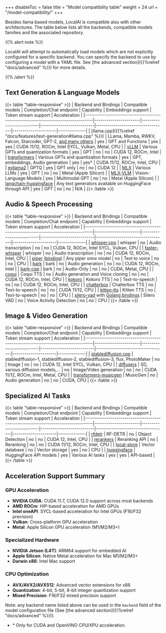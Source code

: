 
+++
disableToc = false
title = "Model compatibility table"
weight = 24
url = "/model-compatibility/"
+++

Besides llama based models, LocalAI is compatible also with other architectures. The table below lists all the backends, compatible models families and the associated repository.

{{% alert note %}}

LocalAI will attempt to automatically load models which are not explicitly configured for a specific backend. You can specify the backend to use by configuring a model with a YAML file. See [the advanced section]({{%relref "docs/advanced" %}}) for more details.

{{% /alert %}}

## Text Generation & Language Models

{{< table "table-responsive" >}}
| Backend and Bindings                                                             | Compatible models     | Completion/Chat endpoint | Capability | Embeddings support                | Token stream support | Acceleration |
|----------------------------------------------------------------------------------|-----------------------|--------------------------|---------------------------|-----------------------------------|----------------------|--------------|
| [llama.cpp]({{%relref "docs/features/text-generation#llama.cpp" %}})        | LLama, Mamba, RWKV, Falcon, Starcoder, GPT-2, [and many others](https://github.com/ggerganov/llama.cpp?tab=readme-ov-file#description) | yes                      | GPT and Functions                        | yes | yes                  | CUDA 11/12, ROCm, Intel SYCL, Vulkan, Metal, CPU |
| [vLLM](https://github.com/vllm-project/vllm)        | Various GPTs and quantization formats | yes                      | GPT             | no | no                  | CUDA 12, ROCm, Intel |
| [transformers](https://github.com/huggingface/transformers) | Various GPTs and quantization formats  | yes                      | GPT, embeddings, Audio generation            | yes | yes*                  | CUDA 11/12, ROCm, Intel, CPU |
| [exllama2](https://github.com/turboderp-org/exllamav2)  | GPTQ                   | yes                       | GPT only                  | no                               | no                   | CUDA 12 |
| [MLX](https://github.com/ml-explore/mlx-lm)        | Various LLMs               | yes                       | GPT                        | no                                | no                   | Metal (Apple Silicon) |
| [MLX-VLM](https://github.com/Blaizzy/mlx-vlm)        | Vision-Language Models               | yes                       | Multimodal GPT                        | no                                | no                   | Metal (Apple Silicon) |
| [langchain-huggingface](https://github.com/tmc/langchaingo)                                                                    | Any text generators available on HuggingFace through API | yes                      | GPT                        | no                                | no                   | N/A |
{{< /table >}}

## Audio & Speech Processing

{{< table "table-responsive" >}}
| Backend and Bindings                                                             | Compatible models     | Completion/Chat endpoint | Capability | Embeddings support                | Token stream support | Acceleration |
|----------------------------------------------------------------------------------|-----------------------|--------------------------|---------------------------|-----------------------------------|----------------------|--------------|
| [whisper.cpp](https://github.com/ggml-org/whisper.cpp)         | whisper               | no                       | Audio transcription                 | no                                | no                   | CUDA 12, ROCm, Intel SYCL, Vulkan, CPU |
| [faster-whisper](https://github.com/SYSTRAN/faster-whisper)         | whisper               | no                       | Audio transcription                 | no                                | no                   | CUDA 12, ROCm, Intel, CPU |
| [piper](https://github.com/rhasspy/piper) ([binding](https://github.com/mudler/go-piper))                                                                     | Any piper onnx model | no                      | Text to voice                        | no                                | no                   | CPU |
| [bark](https://github.com/suno-ai/bark)  | bark                   | no                       | Audio generation                  | no                               | no                   | CUDA 12, ROCm, Intel |
| [bark-cpp](https://github.com/PABannier/bark.cpp)        | bark               | no                       | Audio-Only                 | no                                | no                   | CUDA, Metal, CPU |
| [coqui](https://github.com/idiap/coqui-ai-TTS) | Coqui TTS    | no                       | Audio generation and Voice cloning    | no                               | no                   | CUDA 12, ROCm, Intel, CPU |
| [kokoro](https://github.com/hexgrad/kokoro) | Kokoro TTS    | no                       | Text-to-speech    | no                               | no                   | CUDA 12, ROCm, Intel, CPU |
| [chatterbox](https://github.com/resemble-ai/chatterbox) | Chatterbox TTS    | no                       | Text-to-speech    | no                               | no                   | CUDA 11/12, CPU |
| [kitten-tts](https://github.com/KittenML/KittenTTS) | Kitten TTS    | no                       | Text-to-speech    | no                               | no                   | CPU |
| [silero-vad](https://github.com/snakers4/silero-vad) with [Golang bindings](https://github.com/streamer45/silero-vad-go) | Silero VAD    | no                       | Voice Activity Detection    | no                               | no                   | CPU |
{{< /table >}}

## Image & Video Generation

{{< table "table-responsive" >}}
| Backend and Bindings                                                             | Compatible models     | Completion/Chat endpoint | Capability | Embeddings support                | Token stream support | Acceleration |
|----------------------------------------------------------------------------------|-----------------------|--------------------------|---------------------------|-----------------------------------|----------------------|--------------|
| [stablediffusion.cpp](https://github.com/leejet/stable-diffusion.cpp)         | stablediffusion-1, stablediffusion-2, stablediffusion-3, flux, PhotoMaker               | no                       | Image                 | no                                | no                   | CUDA 12, Intel SYCL, Vulkan, CPU |
| [diffusers](https://github.com/huggingface/diffusers)  | SD, various diffusion models,...                   | no                       | Image/Video generation    | no                               | no                   | CUDA 11/12, ROCm, Intel, Metal, CPU |
| [transformers-musicgen](https://github.com/huggingface/transformers)  | MusicGen                    | no                       | Audio generation                | no                               | no                   | CUDA, CPU |
{{< /table >}}

## Specialized AI Tasks

{{< table "table-responsive" >}}
| Backend and Bindings                                                             | Compatible models     | Completion/Chat endpoint | Capability | Embeddings support                | Token stream support | Acceleration |
|----------------------------------------------------------------------------------|-----------------------|--------------------------|---------------------------|-----------------------------------|----------------------|--------------|
| [rfdetr](https://github.com/roboflow/rf-detr) | RF-DETR    | no                       | Object Detection    | no                               | no                   | CUDA 12, Intel, CPU |
| [rerankers](https://github.com/AnswerDotAI/rerankers) | Reranking API    | no                       | Reranking   | no                               | no                   | CUDA 11/12, ROCm, Intel, CPU |
| [local-store](https://github.com/mudler/LocalAI) | Vector database    | no                       | Vector storage   | yes                               | no                   | CPU |
| [huggingface](https://huggingface.co/docs/hub/en/api) | HuggingFace API models    | yes                       | Various AI tasks   | yes                               | yes                   | API-based |
{{< /table >}}

## Acceleration Support Summary

### GPU Acceleration
- **NVIDIA CUDA**: CUDA 11.7, CUDA 12.0 support across most backends
- **AMD ROCm**: HIP-based acceleration for AMD GPUs
- **Intel oneAPI**: SYCL-based acceleration for Intel GPUs (F16/F32 precision)
- **Vulkan**: Cross-platform GPU acceleration
- **Metal**: Apple Silicon GPU acceleration (M1/M2/M3+)

### Specialized Hardware
- **NVIDIA Jetson (L4T)**: ARM64 support for embedded AI
- **Apple Silicon**: Native Metal acceleration for Mac M1/M2/M3+
- **Darwin x86**: Intel Mac support

### CPU Optimization
- **AVX/AVX2/AVX512**: Advanced vector extensions for x86
- **Quantization**: 4-bit, 5-bit, 8-bit integer quantization support
- **Mixed Precision**: F16/F32 mixed precision support

Note: any backend name listed above can be used in the `backend` field of the model configuration file (See [the advanced section]({{%relref "docs/advanced" %}})).

- \* Only for CUDA and OpenVINO CPU/XPU acceleration.
